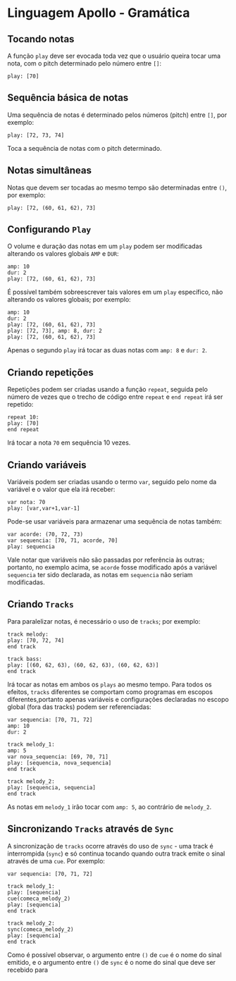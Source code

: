 # Linguagem Apollo - Gramática
## Tocando notas
A função `play` deve ser evocada toda vez que o usuário queira tocar uma nota, com o pitch determinado pelo número entre `[]`:
```
play: [70]
```
## Sequência básica de notas
Uma sequência de notas é determinado pelos números (pitch) entre `[]`, por exemplo:
```
play: [72, 73, 74]
```
Toca a sequência de notas com o pitch determinado.
## Notas simultâneas
Notas que devem ser tocadas ao mesmo tempo são determinadas entre `()`, por exemplo:
```
play: [72, (60, 61, 62), 73]
```
## Configurando `Play`
O volume e duração das notas em um `play` podem ser modificadas alterando os valores globais `AMP` e `DUR`:
```
amp: 10
dur: 2
play: [72, (60, 61, 62), 73]
```
É possível também sobreescrever tais valores em um `play` específico, não alterando os valores globais; por exemplo:
```
amp: 10
dur: 2
play: [72, (60, 61, 62), 73]
play: [72, 73], amp: 8, dur: 2
play: [72, (60, 61, 62), 73]
```
Apenas o segundo `play` irá tocar as duas notas com `amp: 8` e `dur: 2`.
## Criando repetições
Repetições podem ser criadas usando a função `repeat`, seguida pelo número de vezes que o trecho de código entre `repeat` e `end repeat` irá ser repetido:
```
repeat 10:
play: [70]
end repeat
```
Irá tocar a nota `70` em sequência 10 vezes.
## Criando variáveis
Variáveis podem ser criadas usando o termo `var`, seguido pelo nome da variável e o valor que ela irá receber:
```
var nota: 70
play: [var,var+1,var-1]
```
Pode-se usar variáveis para armazenar uma sequência de notas também:
```
var acorde: (70, 72, 73)
var sequencia: [70, 71, acorde, 70]
play: sequencia
```
Vale notar que variáveis não são passadas por referência às outras; portanto, no exemplo acima, se `acorde` fosse modificado após a variável `sequencia` ter sido declarada, as notas em `sequencia` não seriam modificadas.
## Criando `Tracks`
Para paralelizar notas, é necessário o uso de `tracks`; por exemplo:
```
track melody:
play: [70, 72, 74]
end track

track bass:
play: [(60, 62, 63), (60, 62, 63), (60, 62, 63)]
end track
```
Irá tocar as notas em ambos os `plays` ao mesmo tempo. Para todos os efeitos, `tracks` diferentes se comportam como programas em escopos diferentes,portanto apenas variáveis e configurações declaradas no escopo global (fora das tracks) podem ser referenciadas:
```
var sequencia: [70, 71, 72]
amp: 10
dur: 2

track melody_1:
amp: 5
var nova_sequencia: [69, 70, 71]
play: [sequencia, nova_sequencia]
end track

track melody_2:
play: [sequencia, sequencia]
end track
```
As notas em `melody_1` irão tocar com `amp: 5`, ao contrário de `melody_2`.
## Sincronizando `Tracks` através de `Sync`
A sincronização de `tracks` ocorre através do uso de `sync` - uma track é interrompida (`sync`) e só continua tocando quando outra track emite o sinal através de uma `cue`. Por exemplo:
```
var sequencia: [70, 71, 72]

track melody_1:
play: [sequencia]
cue(comeca_melody_2)
play: [sequencia]
end track

track melody_2:
sync(comeca_melody_2)
play: [sequencia]
end track
```

Como é possível observar, o argumento entre `()` de `cue` é o nome do sinal emitido, e o argumento entre `()` de `sync` é o nome do sinal que deve ser recebido para 
